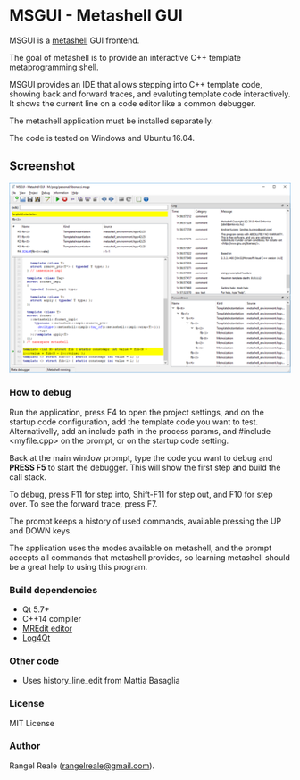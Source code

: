 # MSGUI - Metashell GUI

MSGUI is a [metashell](http://metashell.org) GUI frontend.

The goal of metashell is to provide an interactive C++ template metaprogramming shell.

MSGUI provides an IDE that allows stepping into C++ template code, showing back and forward traces, and evaluting template code interactively. It shows the current line on a code editor like a common debugger.

The metashell application must be installed separatelly.

The code is tested on Windows and Ubuntu 16.04.

## Screenshot

![Screenshot](doc/screenshot.png)

### How to debug

Run the application, press F4 to open the project settings, and on the startup code configuration, add the template code you want to test. Alternativelly, add an include path in the process params, and #include <myfile.cpp> on the prompt, or on the startup code setting.

Back at the main window prompt, type the code you want to debug and **PRESS F5** to start the debugger. This will show the first step and build the call stack.

To debug, press F11 for step into, Shift-F11 for step out, and F10 for step over. To see the forward trace, press F7.

The prompt keeps a history of used commands, available pressing the UP and DOWN keys.

The application uses the modes available on metashell, and the prompt accepts all commands that metashell provides, so learning metashell should be a great help to using this program.

### Build dependencies

* Qt 5.7+
* C++14 compiler
* [MREdit editor](https://github.com/RangelReale/mredit)
* [Log4Qt](https://github.com/MEONMedical/Log4Qt)

### Other code

* Uses history_line_edit from Mattia Basaglia

### License

MIT License

### Author

Rangel Reale (rangelreale@gmail.com).
